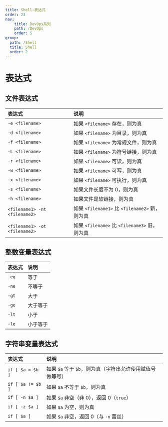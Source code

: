 ```yaml
---
title: Shell-表达式
order: 23
nav:
    title: DevOps系列
    path: /DevOps
    order: 5
group:
  path: /Shell
  title: Shell
  order: 2
---
```


# 表达式

## 文件表达式

| 表达式                        | 说明                                           |
| :---------------------------- | :--------------------------------------------- |
| `-e <filename>`               | 如果 `<filename>` 存在，则为真                 |
| `-d <filename>`               | 如果 `<filename>` 为目录，则为真               |
| `-f <filename>`               | 如果 `<filename>` 为常规文件，则为真           |
| `-L <filename>`               | 如果 `<filename>` 为符号链接，则为真           |
| `-r <filename>`               | 如果 `<filename>` 可读，则为真                 |
| `-w <filename>`               | 如果 `<filename>` 可写，则为真                 |
| `-x <filename>`               | 如果 `<filename>` 可执行，则为真               |
| `-s <filename>`               | 如果文件长度不为 0，则为真                     |
| `-h <filename>`               | 如果文件是软链接，则为真                       |
| `<filename1> -nt <filename2>` | 如果 `<filename1>` 比 `<filename2>` 新，则为真 |
| `<filename1> -ot <filename2>` | 如果 `<filename>` 比 `<filename3>` 旧，则为真  |

## 整数变量表达式

| 表达式 | 说明     |
| :----- | :------- |
| `-eq`  | 等于     |
| `-ne`  | 不等于   |
| `-gt`  | 大于     |
| `-ge`  | 大于等于 |
| `-lt`  | 小于     |
| `-le`  | 小于等于 |

## 字符串变量表达式

| 表达式            | 说明                                                      |
| :---------------- | :-------------------------------------------------------- |
| `if [ $a = $b ]`  | 如果 `$a` 等于 `$b`，则为真（字符串允许使用赋值号做等号） |
| `if [ $a != $b ]` | 如果 `$a` 不等于 `$b`，则为真                             |
| `if [ -n $a ]`    | 如果 `$a` 非空（非 0），返回 0（`true`）                  |
| `if [ -z $a ]`    | 如果 `$a` 为空，则为真                                    |
| `if [ $a ]`       | 如果 `$a` 非空，返回 0（与 `-n` 蕾丝）                    |
